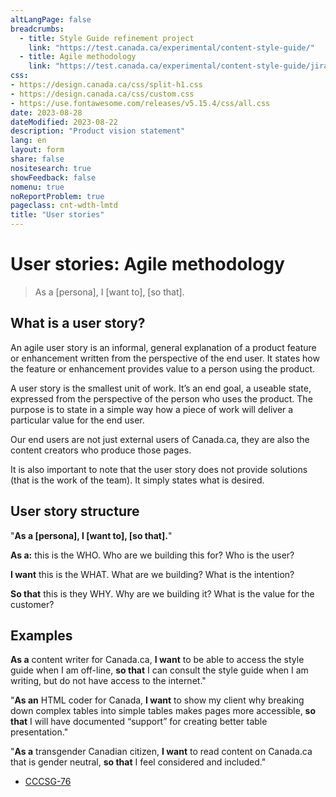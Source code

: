 ```yaml
---
altLangPage: false
breadcrumbs:
  - title: Style Guide refinement project
    link: "https://test.canada.ca/experimental/content-style-guide/"
  - title: Agile methodology
    link: "https://test.canada.ca/experimental/content-style-guide/jira/"    
css:
- https://design.canada.ca/css/split-h1.css
- https://design.canada.ca/css/custom.css
- https://use.fontawesome.com/releases/v5.15.4/css/all.css
date: 2023-08-28
dateModified: 2023-08-22
description: "Product vision statement"
lang: en
layout: form
share: false
nositesearch: true
showFeedback: false
nomenu: true
noReportProblem: true
pageclass: cnt-wdth-lmtd
title: "User stories"
---
```

<h1 property="name" id="wb-cont" dir="ltr"><span class="stacked"><span>User stories</span>: <span>Agile methodology</span></span></h1>
<blockquote class="mrgn-tp-lg mrgn-bttm-lg">
  <p>As a [persona], I [want to], [so that].</p>
</blockquote>
<h2 class="h3">What is a user story?</h2>
<p>An agile user story is an informal, general explanation of a product feature or enhancement written from the perspective of the end user. It states how the feature or enhancement provides value to a person using the product.</p>
<p>A user story is the smallest unit of work.  It’s an end goal, a useable state, expressed from the perspective of the person who uses the product.  The purpose is to state in a simple way how a piece of work will deliver a particular value for the end user.</p>
<p>Our end users are not just external users of Canada.ca, they are also the content creators who produce those pages.</p>
<p>It is also important to note that the user story does not provide solutions (that is the work of the team).  It simply states what is desired.</p>
<h2 class="h3">User story structure</h2>
<p class="h3 mrgn-bttm-lg">"<strong>As a [persona], I [want to], [so that].</strong>"</p>
<p><strong>As a:</strong> this is the WHO. Who are we building this for? Who is the user?</p>
<p><strong>I want</strong> this is the WHAT. What are we building? What is the intention?</p>
<p><strong>So that</strong> this is they WHY. Why are we building it? What is the value for the customer?</p>
<h2 class="h3">Examples</h2>
<p><strong>As a</strong> content writer for Canada.ca, <strong>I want</strong> to be able to access the style guide when I am off-line, <strong>so that</strong> I can consult the style guide when I am writing, but do not have access to the internet."</p>
<p>"<strong>As an</strong> HTML coder for Canada, <strong>I want</strong> to show my client why breaking down complex tables into simple tables makes pages more accessible, <strong>so that</strong> I will have documented “support” for creating better table presentation."</p>
<p>"<strong>As a</strong> transgender Canadian citizen, <strong>I want</strong> to read content on Canada.ca that is gender neutral, <strong>so that</strong> I feel considered and included."</p>
<div class="mrgn-tp-lg">
  <ul class=" fa-ul">
    <li><span class="fa-li"><span class="fab fa-jira fa-lg"></span></span><a href="https://canada-style-guide.atlassian.net/browse/CCCSG-76">CCCSG-76</a></li>
  </ul>
</div>
